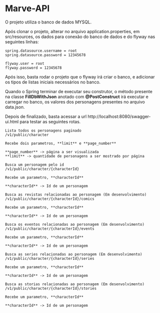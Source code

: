 # Marve-API

O projeto utiliza o banco de dados MYSQL.

Após clonar o projeto, alterar no arquivo application.properties, em src/resources, os dados para conexão do banco de dados e do flyway nas seguintes linhas:

```
spring.datasource.username = root
spring.datasource.password = 12345678

flyway.user = root
flyway.password = 12345678
```

Após isso, basta rodar o projeto que o flyway irá criar o banco, e adicionar os tipos de listas iniciais necessários no banco.

Quando o Spring terminar de executar seu construtor, o método presente na classe **FillDbWithJson** anotado com **@PostConstruct** irá executar e carregar no banco, os valores dos personagens presentes no arquivo data.json.

Depois de finalizado, basta acessar a url http://localhost:8080/swagger-ui.html para testar as seguintes rotas.

```
Lista todos os personagens paginado
/v1/public/character

Recebe dois parametros, **limit** e **page_number**

**page_number** -> página a ser visualizada
**limit** -> quantidade de personagens a ser mostrado por página
```

```
Busca um personagem pelo id
/v1/public/character/{characterId}

Recebe um parametro, **characterId**

**characterId** -> Id de um personagem
```

```
Busca as revistas relacionadas ao personagem (Em desenvolvimento)
/v1/public/character/{characterId}/comics

Recebe um parametro, **characterId**

**characterId** -> Id de um personagem
```

```
Busca os eventos relacionadas ao personagem (Em desenvolvimento)
/v1/public/character/{characterId}/events

Recebe um parametro, **characterId**

**characterId** -> Id de um personagem
```

```
Busca as series relacionadas ao personagem (Em desenvolvimento)
/v1/public/character/{characterId}/series

Recebe um parametro, **characterId**

**characterId** -> Id de um personagem
```

```
Busca as storias relacionadas ao personagem (Em desenvolvimento)
/v1/public/character/{characterId}/stories

Recebe um parametro, **characterId**

**characterId** -> Id de um personagem
```

